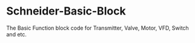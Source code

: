 # Schneider-Basic-Block
The Basic Function block code for Transmitter, Valve, Motor, VFD, Switch and etc.
